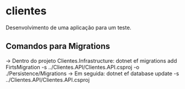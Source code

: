 # clientes
Desenvolvimento de uma aplicação para um teste.

## Comandos para Migrations
-> Dentro do projeto Clientes.Infrastructure: dotnet ef migrations add FirtsMigration -s ../Clientes.API/Clientes.API.csproj -o ./Persistence/Migrations
-> Em seguida: dotnet ef database update -s ../Clientes.API/Clientes.API.csproj

